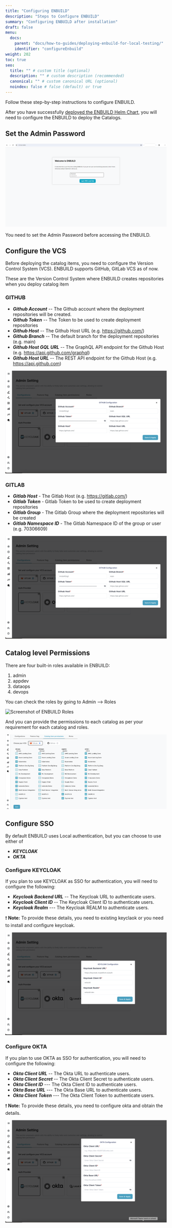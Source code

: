 ```yaml
---
title: "Configuring ENBUILD"
description: "Steps to Configure ENBUILD"
summary: "Configuring ENBUILD after installation"
draft: false
menu:
  docs:
    parent: "docs/how-to-guides/deploying-enbuild-for-local-testing/"
    identifier: "configureEnbuild"
weight: 202
toc: true
seo:
  title: "" # custom title (optional)
  description: "" # custom description (recommended)
  canonical: "" # custom canonical URL (optional)
  noindex: false # false (default) or true
---
```


Follow these step-by-step instructions to configure ENBUILD.

After you have successfully [deployed the ENBUILD Helm Chart](../deploying-enbuild-for-local-testing/), you will need to configure the ENBUILD to deploy the Catalogs.

## Set the Admin Password

<picture><img src="/images/deployEnbuildQuickstart/initial-login.png" alt="Screenshot of ENBUILD Login Screen"></img></picture>

You need to set the Admin Password before accessing the ENBUILD.

## Configure the VCS
Before deploying the catalog items, you need to configure the Version Control System (VCS). 
ENBUILD supports GitHub, GitLab VCS as of now. 

These are the Version Control System where ENBUILD creates repositories when you deploy catalog item

### GITHUB

- ***Github Account*** -- The Github account where the deployment repositories will be created.
- ***Github Token*** -- The Token to be used to create deployment repositories
- ***Github Host*** -- The Github Host URL (e.g. https://github.com/)
- ***Github Branch*** -- The default branch for the deployment repositories (e.g. main)
- ***Github Host GQL URL*** -- The GraphQL API endpoint for the Github Host (e.g. https://api.github.com/graphql)
- ***Github Host URL*** -- The REST API endpoint for the Github Host (e.g. https://api.github.com)

<picture><img src="/images/deployEnbuildQuickstart/setup_github_repositroy.png" alt="Screenshot of ENBUILD Github VCS Configuration Screen"></img></picture>

### GITLAB

- ***Gitlab Host*** - The Gitlab Host (e.g. https://gitlab.com/)
- ***Gitlab Token*** - Gitlab Token to be used to create deployment repositories
- ***Gitlab Group*** - The Gitlab Group where the deployment repositories will be created
- ***Gitlab Namespace ID*** - The Gitlab Namespace ID of the group or user (e.g. 70306609)

<picture><img src="/images/deployEnbuildQuickstart/setup_github_repositroy.png" alt="Screenshot of ENBUILD Github VCS Configuration Screen"></img></picture>


## Catalog level Permissions

There are four built-in roles available in ENBUILD:
1. admin
2. appdev
3. dataops
4. devops

You can check the roles by going to Admin --> Roles 

<picture><img src="/images/deployEnbuildQuickstart/roles.png" alt="Screenshot of ENBUILD Roles"></img></picture>

And you can provide the permissions to each catalog as per your requirement for each catalog and roles.

<picture><img src="/images/how-to-guides/catalogPermissions.png" alt="Catalog Permissions"></img></picture>

## Configure SSO

By default ENBUILD uses Local authentication, but you can choose to use either of 
- ***KEYCLOAK***
- ***OKTA***


### Configure KEYCLOAK

If you plan to use KEYCLOAK as SSO for authentication, you will need to configure the following:

- ***Keycloak Backend URL*** -- The Keycloak URL to authenticate users.
- ***Keycloak Client ID***   -- The Keycloak Client ID to authenticate users.
- ***Keycloak Realm***       --- The Keycloak REALM to authenticate users.

:exclamation: **Note:** To provide these details, you need to existing keyclaok or you need to install and configure keycloak.

<picture><img src="/images/deployEnbuildQuickstart/setup_keycloak.png" alt="Screenshot of ENBUILD KEYCLOAK Configuration Screen"></img></picture>


### Configure OKTA

If you plan to use OKTA as SSO for authentication, you will need to configure the following:

- ***Okta Client URL***      -- The Okta URL to authenticate users.
- ***Okta Client Secret***   -- The Okta Client Secret to authenticate users.
- ***Okta Client ID***       --- The Okta Client ID to authenticate users.
- ***Okta Base URL***       --- The Okta Base URL to authenticate users.
- ***Okta Client Token***       --- The Okta Client Token to authenticate users.

:exclamation: **Note:** To provide these details, you need to configure okta and obtain the details.

<picture><img src="/images/deployEnbuildQuickstart/setup_okta.png" alt="Screenshot of ENBUILD OKTA Configuration Screen"></img></picture>




